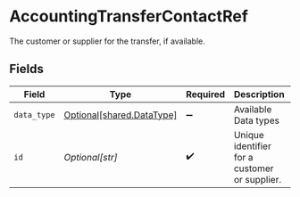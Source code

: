 # AccountingTransferContactRef

The customer or supplier for the transfer, if available.


## Fields

| Field                                                            | Type                                                             | Required                                                         | Description                                                      | Example                                                          |
| ---------------------------------------------------------------- | ---------------------------------------------------------------- | ---------------------------------------------------------------- | ---------------------------------------------------------------- | ---------------------------------------------------------------- |
| `data_type`                                                      | [Optional[shared.DataType]](undefined/models/shared/datatype.md) | :heavy_minus_sign:                                               | Available Data types                                             | invoices                                                         |
| `id`                                                             | *Optional[str]*                                                  | :heavy_check_mark:                                               | Unique identifier for a customer or supplier.                    |                                                                  |
